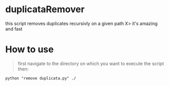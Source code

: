 # duplicataRemover
this script removes duplicates recursivly on a given path X> it's amazing and fast 

# How to use

> first navigate to the directory on which you want to execute the script then:

`python "remove duplicata.py" ./`
